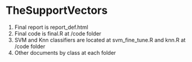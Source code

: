 # TheSupportVectors
1. Final report is report_def.html
2. Final code is final.R at /code folder
3. SVM and Knn classifiers are located at svm_fine_tune.R and knn.R at /code folder
4. Other documents by class at each folder

